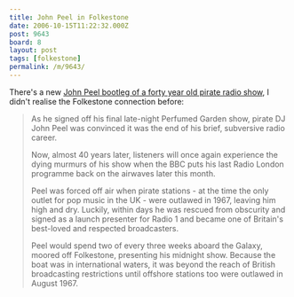 ```yaml
---
title: John Peel in Folkestone
date: 2006-10-15T11:22:32.000Z
post: 9643
board: 8
layout: post
tags: [folkestone]
permalink: /m/9643/
---
```

There's a new <a href="http://news.independent.co.uk/media/article1873859.ece">John Peel bootleg of a forty year old pirate radio show</a>, I didn't realise the Folkestone connection before:

<blockquote> As he signed off his final late-night Perfumed Garden show, pirate DJ John Peel was convinced it was the end of his brief, subversive radio career.

Now, almost 40 years later, listeners will once again experience the dying murmurs of his show when the BBC puts his last Radio London programme back on the airwaves later this month.

Peel was forced off air when pirate stations - at the time the only outlet for pop music in the UK - were outlawed in 1967, leaving him high and dry. Luckily, within days he was rescued from obscurity and signed as a launch presenter for Radio 1 and became one of Britain's best-loved and respected broadcasters.

Peel would spend two of every three weeks aboard the Galaxy, moored off Folkestone, presenting his midnight show. Because the boat was in international waters, it was beyond the reach of British broadcasting restrictions until offshore stations too were outlawed in August 1967.</blockquote>
